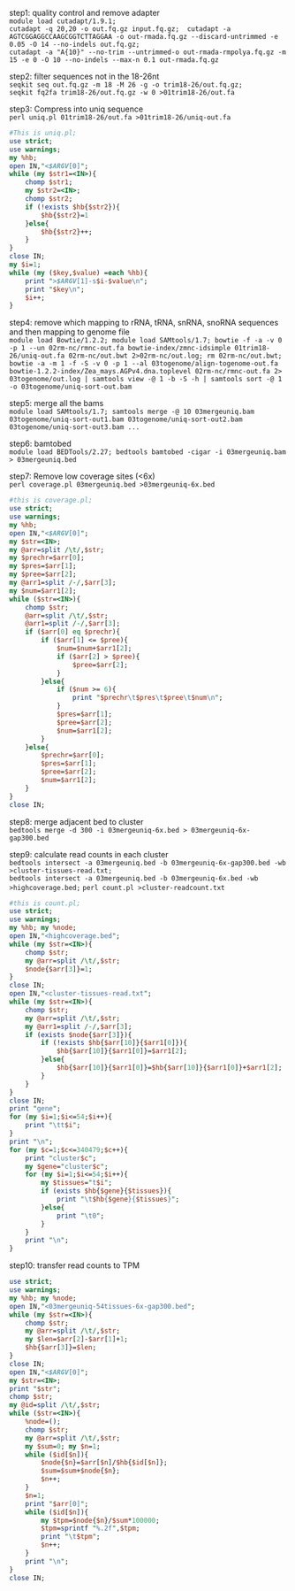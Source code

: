 step1: quality control and remove adapter  
`module load cutadapt/1.9.1;`  
`cutadapt -q 20,20 -o out.fq.gz input.fq.gz;  cutadapt -a AGTCGGAGGCCAAGCGGTCTTAGGAA -o out-rmada.fq.gz --discard-untrimmed -e 0.05 -O 14 --no-indels out.fq.gz;`  
`cutadapt -a "A{10}" --no-trim --untrimmed-o out-rmada-rmpolya.fq.gz -m 15 -e 0 -O 10 --no-indels --max-n 0.1 out-rmada.fq.gz`  
  
step2: filter sequences not in the 18-26nt  
`seqkit seq out.fq.gz -m 18 -M 26 -g -o trim18-26/out.fq.gz;`  
`seqkit fq2fa trim18-26/out.fq.gz -w 0 >01trim18-26/out.fa`
  
step3: Compress into uniq sequence  
`perl uniq.pl 01trim18-26/out.fa >01trim18-26/uniq-out.fa`  
```perl
#This is uniq.pl;
use strict;
use warnings;
my %hb;
open IN,"<$ARGV[0]";
while (my $str1=<IN>){
	chomp $str1;
	my $str2=<IN>;
	chomp $str2;
	if (!exists $hb{$str2}){
		$hb{$str2}=1
	}else{
		$hb{$str2}++;
	}
}
close IN;
my $i=1;
while (my ($key,$value) =each %hb){
	print ">$ARGV[1]-s$i-$value\n";
	print "$key\n";
	$i++;
}
```

step4: remove which mapping to rRNA, tRNA, snRNA, snoRNA sequences and then mapping to genome file  
`module load Bowtie/1.2.2; module load SAMtools/1.7; bowtie -f -a -v 0 -p 1 --un 02rm-nc/rmnc-out.fa bowtie-index/zmnc-idsimple 01trim18-26/uniq-out.fa 02rm-nc/out.bwt 2>02rm-nc/out.log; rm 02rm-nc/out.bwt; bowtie -a -m 1 -f -S -v 0 -p 1 --al 03togenome/align-togenome-out.fa bowtie-1.2.2-index/Zea_mays.AGPv4.dna.toplevel 02rm-nc/rmnc-out.fa 2> 03togenome/out.log | samtools view -@ 1 -b -S -h | samtools sort -@ 1 -o 03togenome/uniq-sort-out.bam`

step5: merge all the bams  
`module load SAMtools/1.7; samtools merge -@ 10 03mergeuniq.bam 03togenome/uniq-sort-out1.bam 03togenome/uniq-sort-out2.bam 03togenome/uniq-sort-out3.bam ...`

step6: bamtobed  
`module load BEDTools/2.27; bedtools bamtobed -cigar -i 03mergeuniq.bam > 03mergeuniq.bed`

step7: Remove low coverage sites (<6x)  
`perl coverage.pl 03mergeuniq.bed >03mergeuniq-6x.bed`  
```perl
#this is coverage.pl;
use strict;
use warnings;
my %hb;
open IN,"<$ARGV[0]";
my $str=<IN>;
my @arr=split /\t/,$str;
my $prechr=$arr[0];
my $pres=$arr[1];
my $pree=$arr[2];
my @arr1=split /-/,$arr[3];
my $num=$arr1[2];
while ($str=<IN>){
	chomp $str;
	@arr=split /\t/,$str;
	@arr1=split /-/,$arr[3];
	if ($arr[0] eq $prechr){
		if ($arr[1] <= $pree){
			$num=$num+$arr1[2];
			if ($arr[2] > $pree){
				$pree=$arr[2];
			}
		}else{
			if ($num >= 6){
				print "$prechr\t$pres\t$pree\t$num\n";
			}
			$pres=$arr[1];
			$pree=$arr[2];
			$num=$arr1[2];
		}
	}else{
		$prechr=$arr[0];
		$pres=$arr[1];
		$pree=$arr[2];
		$num=$arr1[2];
	}
}
close IN;
```

step8: merge adjacent bed to cluster  
`bedtools merge -d 300 -i 03mergeuniq-6x.bed > 03mergeuniq-6x-gap300.bed`  

step9: calculate read counts in each cluster  
`bedtools intersect -a 03mergeuniq.bed -b 03mergeuniq-6x-gap300.bed -wb >cluster-tissues-read.txt;`  
`bedtools intersect -a 03mergeuniq.bed -b 03mergeuniq-6x.bed -wb >highcoverage.bed;`
`perl count.pl >cluster-readcount.txt`  
```perl
#this is count.pl;
use strict;
use warnings;
my %hb; my %node;
open IN,"<highcoverage.bed";
while (my $str=<IN>){
	chomp $str;
	my @arr=split /\t/,$str;
	$node{$arr[3]}=1;
}
close IN;
open IN,"<cluster-tissues-read.txt";
while (my $str=<IN>){
	chomp $str;
	my @arr=split /\t/,$str;
	my @arr1=split /-/,$arr[3];
	if (exists $node{$arr[3]}){
		if (!exists $hb{$arr[10]}{$arr1[0]}){
			$hb{$arr[10]}{$arr1[0]}=$arr1[2];
		}else{
			$hb{$arr[10]}{$arr1[0]}=$hb{$arr[10]}{$arr1[0]}+$arr1[2];
		}
	}
}
close IN;
print "gene";
for (my $i=1;$i<=54;$i++){
	print "\tt$i";
}
print "\n";
for (my $c=1;$c<=340479;$c++){
	print "cluster$c";
	my $gene="cluster$c";
	for (my $i=1;$i<=54;$i++){
		my $tissues="t$i";
		if (exists $hb{$gene}{$tissues}){
			print "\t$hb{$gene}{$tissues}";
		}else{
			print "\t0";
		}
	}
	print "\n";
}
```  
  
step10: transfer read counts to TPM
```perl
use strict;
use warnings;
my %hb; my %node;
open IN,"<03mergeuniq-54tissues-6x-gap300.bed";
while (my $str=<IN>){
	chomp $str;
	my @arr=split /\t/,$str;
	my $len=$arr[2]-$arr[1]+1;
	$hb{$arr[3]}=$len;
}
close IN;
open IN,"<$ARGV[0]";
my $str=<IN>;
print "$str";
chomp $str;
my @id=split /\t/,$str;
while ($str=<IN>){
	%node=();
	chomp $str;
	my @arr=split /\t/,$str;
	my $sum=0; my $n=1;
	while ($id[$n]){
		$node{$n}=$arr[$n]/$hb{$id[$n]};
		$sum=$sum+$node{$n};
		$n++;
	}
	$n=1;
	print "$arr[0]";
	while ($id[$n]){
		my $tpm=$node{$n}/$sum*100000;
		$tpm=sprintf "%.2f",$tpm;
		print "\t$tpm";
		$n++;
	}
	print "\n";
}
close IN;
```
